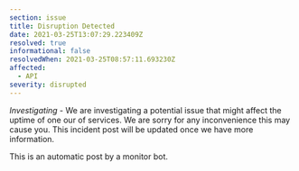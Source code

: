 ```yaml
---
section: issue
title: Disruption Detected
date: 2021-03-25T13:07:29.223409Z
resolved: true
informational: false
resolvedWhen: 2021-03-25T08:57:11.693230Z
affected:
  - API
severity: disrupted
---
```

*Investigating* - We are investigating a potential issue that might affect the uptime of one our of services. We are sorry for any inconvenience this may cause you. This incident post will be updated once we have more information.

This is an automatic post by a monitor bot.
        